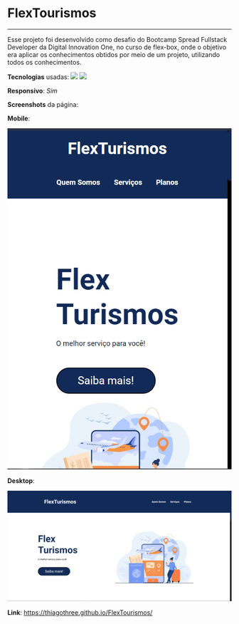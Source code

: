 # FlexTourismos
----------------
Esse projeto foi desenvolvido como desafio do Bootcamp Spread Fullstack Developer da Digital Innovation One, no curso de flex-box, onde o objetivo era aplicar os conhecimentos obtidos por meio de um projeto, utilizando todos os conhecimentos.


**Tecnologias** usadas: <img src="https://img.shields.io/badge/HTML-239120?style=for-the-badge&logo=html5&logoColor=black" /> <img src="https://img.shields.io/badge/CSS-239120?&style=for-the-badge&logo=css3&logoColor=blue">

**Responsivo**: *Sim*

**Screenshots** da página:

**Mobile**:

<a href="https://thiagothree.github.io/FlexTourismos/"><img src="assets/images/mobile-screenshot.png"></a>

**Desktop**:

<a href="https://thiagothree.github.io/FlexTourismos/"><img src="assets/images/desktop-screenshot.png"></a>

**Link**: https://thiagothree.github.io/FlexTourismos/